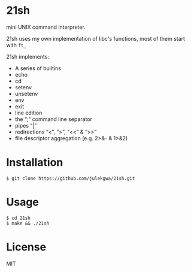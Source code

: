 # 21sh
mini UNIX command interpreter.

21sh uses my own implementation of libc's functions, most of them start with `ft_`

21sh implements:

* A series of builtins
 * echo 
 * cd
 * setenv
 * unsetenv
 * env
 * exit
* line edition
* the “;” command line separator
* pipes “|”
* redirections “<”, “>”, “<<” & “>>”
* file descriptor aggregation (e.g. 2>&- & 1>&2)

# Installation
```
$ git clone https://github.com/julekgwa/21sh.git
```

# Usage
```
$ cd 21sh
$ make && ./21sh

```
# License
MIT